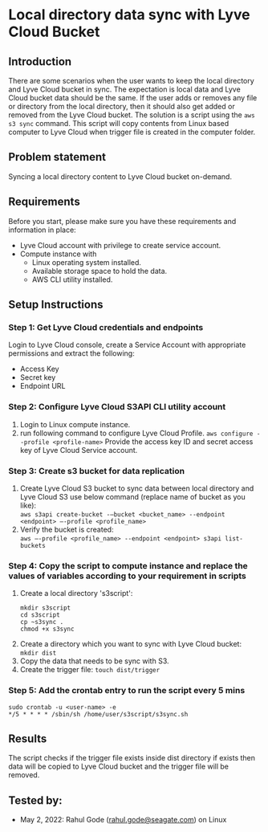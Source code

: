 # Local directory data sync with Lyve Cloud Bucket 

## Introduction
There are some scenarios when the user wants to keep the local directory and Lyve Cloud bucket in sync. The expectation is local data and Lyve Cloud bucket data should be the same.
If the user adds or removes any file or directory from the local directory, then it should also get added or removed from the Lyve Cloud bucket.
The solution is a script using the `aws s3 sync` command. This script will copy contents from Linux based computer to Lyve Cloud when trigger file is created in the computer folder.

## Problem statement
Syncing a local directory content to Lyve Cloud bucket on-demand.

## Requirements
Before you start, please make sure you have these requirements and information in place:
- Lyve Cloud account with privilege to create service account.
- Compute instance with 
  - Linux operating system installed.
  - Available storage space to hold the data.
  - AWS CLI utility installed.

## Setup Instructions
### Step 1: Get Lyve Cloud credentials and endpoints
Login to Lyve Cloud console, create a Service Account with appropriate permissions and extract the following:
- Access Key
- Secret key
- Endpoint URL

### Step 2: Configure Lyve Cloud S3API CLI utility account
1. Login to Linux compute instance.
2. run following command to configure Lyve Cloud Profile. `aws configure --profile <profile-name>`
    Provide the access key ID and secret access key of Lyve Cloud Service account.

### Step 3: Create s3 bucket for data replication
1.  Create Lyve Cloud S3 bucket to sync data between local directory and Lyve Cloud S3
    use below command (replace name of bucket as you like): \
    ```aws s3api create-bucket -–bucket <bucket_name> --endpoint <endpoint> –-profile <profile_name>```
2.  Verify the bucket is created: \
    ```aws –-profile <profile_name> --endpoint <endpoint> s3api list-buckets```
 
### Step 4: Copy the script to compute instance and replace the values of variables according to your requirement in scripts
1.  Create a local directory 's3script':
    ```
    mkdir s3script
    cd s3script
    cp ~s3sync .
    chmod +x s3sync
    ```
2.  Create a directory which you want to sync with Lyve Cloud bucket: `mkdir dist`
3. Copy the data that needs to be sync with S3.
4. Create the trigger file: `touch dist/trigger`

### Step 5: Add the crontab entry to run the script every 5 mins
```
sudo crontab -u <user-name> -e
*/5 * * * * /sbin/sh /home/user/s3script/s3sync.sh
```

## Results 
The script checks if the trigger file exists inside dist directory if exists then data will be copied to Lyve Cloud bucket and the trigger file will be removed.

## Tested by:
* May 2, 2022: Rahul Gode (rahul.gode@seagate.com) on Linux